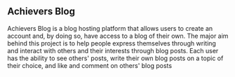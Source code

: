 ## Achievers Blog

Achievers Blog is a blog hosting platform that allows users to create an account and, by doing so, have access to a blog of their own. The major aim behind this project is to help people express themselves through writing and interact with others and their interests through blog posts. Each user has the ability to see others' posts, write their own blog posts on a topic of their choice, and like and comment on others' blog posts